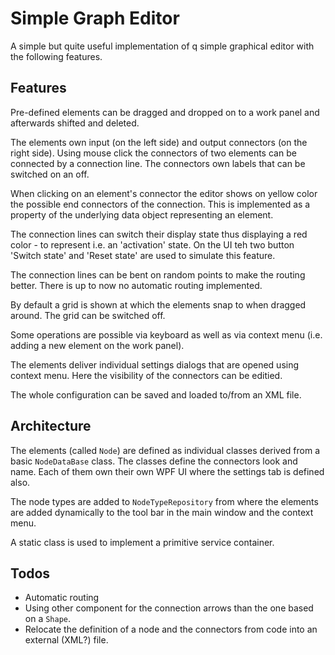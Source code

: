 # Simple Graph Editor

A simple but quite useful implementation of q simple graphical editor with the following features.

## Features

Pre-defined elements can be dragged and dropped on to a work panel and afterwards shifted and deleted.

The elements own input (on the left side) and output connectors (on the right side). Using mouse click the connectors of two elements can be connected by a connection line. The connectors own labels that can be switched on an off.

When clicking on an element's connector the editor shows on yellow color the possible end connectors of the connection. This is implemented as a property of the underlying data object representing an element.

The connection lines can switch their display state thus displaying a red color - to represent i.e. an 'activation' state. On the UI teh two button 'Switch state' and 'Reset state' are used to simulate this feature.

The connection lines can be bent on random points to make the routing better. There is up to now no automatic routing implemented.

By default a grid is shown at which the elements snap to when dragged around. The grid can be switched off.

Some operations are possible via keyboard as well as via context menu (i.e. adding a new element on the work panel).

The elements deliver individual settings dialogs that are opened using context menu. Here the visibility of the connectors can be editied.

The whole configuration can be saved and loaded to/from an XML file.

## Architecture

The elements (called `Node`) are defined as individual classes derived from a basic `NodeDataBase` class. The classes define the connectors look and name. Each of them own their own WPF UI where the settings tab is defined also.

The node types are added to `NodeTypeRepository` from where the elements are added dynamically to the tool bar in the main window and the context menu.

A static class is used to implement a primitive service container.

## Todos

- Automatic routing
- Using other component for the connection arrows than the one based on a `Shape`.
- Relocate the definition of a node and the connectors from code into an external (XML?) file.
